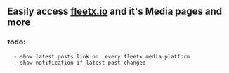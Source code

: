 ## Easily access  [fleetx.io](https://www.fleetx.io) and it's Media pages and more

### todo: 
      - show latest posts link on  every fleetx media platform
      - show notification if latest post changed
